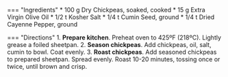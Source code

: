 === "Ingredients"
    * 100 g Dry Chickpeas, soaked, cooked
    * 15 g Extra Virgin Olive Oil
    * 1/2 t Kosher Salt
    * 1/4 t Cumin Seed, ground
    * 1/4 t Dried Cayenne Pepper, ground

=== "Directions"
    1. **Prepare kitchen**. Preheat oven to 425ºF (218ºC). Lightly grease a foiled sheetpan.
    2. **Season chickpeas**. Add chickpeas, oil, salt, cumin to bowl. Coat evenly.
    3. **Roast chickpeas**. Add seasoned chickpeas to prepared sheetpan. Spread evenly. Roast 10-20 minutes, tossing once or twice, until brown and crisp.
